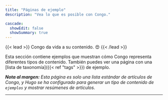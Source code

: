 ```yaml
---
title: "Páginas de ejemplo"
description: "Vea lo que es posible con Congo."

cascade:
  showEdit: false
  showSummary: true
---
```


{{< lead >}}
Congo da vida a su contenido. :heart_eyes:
{{< /lead >}}

Esta sección contiene ejemplos que muestran cómo Congo representa diferentes tipos de contenido. También puedes ver una página con una [lista de taxonomía]({{< ref "tags" >}}) de ejemplo.

_**Nota al margen:** Esta página es solo una lista estándar de artículos de Congo, y Hugo se ha configurado para generar un tipo de contenido de `ejemplos` y mostrar resúmenes de artículos._

---
